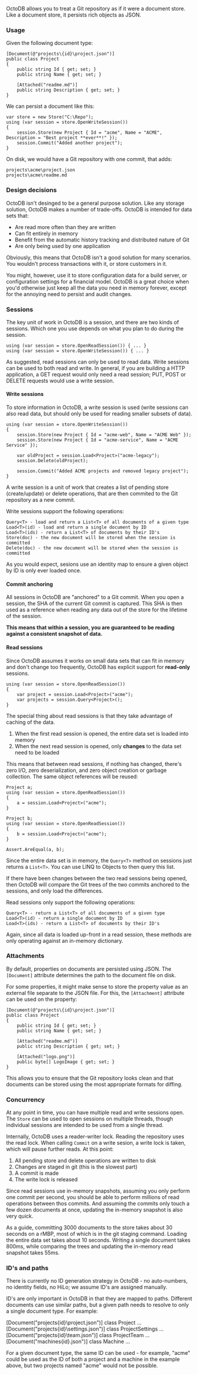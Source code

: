OctoDB allows you to treat a Git repository as if it were a document store. Like a document store, it persists rich objects as JSON. 

### Usage

Given the following document type:

    [Document(@"projects\{id}\project.json")]
    public class Project
    {
        public string Id { get; set; }
        public string Name { get; set; }
        
        [Attached("readme.md")]
        public string Description { get; set; }
    }

We can persist a document like this:

    var store = new Store("C:\Repo");
    using (var session = store.OpenWriteSession())
    {
        session.Store(new Project { Id = "acme", Name = "ACME", Description = "Best project **ever**!" });
        session.Commit("Added another project");
    }

On disk, we would have a Git repository with one commit, that adds:

    projects\acme\project.json
    projects\acme\readme.md
    
### Design decisions

OctoDB isn't desinged to be a general purpose solution. Like any storage solution, OctoDB makes a number of trade-offs. OctoDB is intended for data sets that: 

 - Are read more often than they are written
 - Can fit entirely in memory
 - Benefit from the automatic history tracking and distributed nature of Git
 - Are only being used by one application

Obviously, this means that OctoDB isn't a good solution for many scenarios. You wouldn't process transactions with it, or store customers in it. 

You might, however, use it to store configuration data for a build server, or configuration settings for a financial model. OctoDB is a great choice when you'd otherwise just keep all the data you need in memory forever, except for the annoying need to persist and audit changes. 

### Sessions

The key unit of work in OctoDB is a session, and there are two kinds of sessions. Which one you use depends on what you plan to do during the session. 

    using (var session = store.OpenReadSession()) { ... }
    using (var session = store.OpenWriteSession()) { ... }

As suggested, read sessions can only be used to read data. Write sessions can be used to both read and write. In general, if you are building a HTTP application, a GET request would only need a read session; PUT, POST or DELETE requests would use a write session.

#### Write sessions

To store information in OctoDB, a write session is used (write sessions can also read data, but should only be used for reading smaller subsets of data). 

    using (var session = store.OpenWriteSession()) 
    {
        session.Store(new Project { Id = "acme-web", Name = "ACME Web" });
        session.Store(new Project { Id = "acme-service", Name = "ACME Service" });
        
        var oldProject = session.Load<Project>("acme-legacy");
        session.Delete(oldProject);
        
        session.Commit("Added ACME projects and removed legacy project");
    }

A write session is a unit of work that creates a list of pending store (create/update) or delete operations, that are then commited to the Git repository as a new commit. 

Write sessions support the following operations:

    Query<T> - load and return a List<T> of all documents of a given type
    Load<T>(id) - load and return a single document by ID
    Load<T>(ids) - return a List<T> of documents by their ID's
    Store(doc) - the new document will be stored when the session is committed
    Delete(doc) - the new document will be stored when the session is committed

As you would expect, sesions use an identity map to ensure a given object by ID is only ever loaded once. 

#### Commit anchoring

All sessions in OctoDB are "anchored" to a Git commit. When you open a session, the SHA of the current Git commit is captured. This SHA is then used as a reference when reading any data out of the store for the lifetime of the session. 

**This means that within a session, you are guaranteed to be reading against a consistent snapshot of data.**

#### Read sessions

Since OctoDB assumes it works on small data sets that can fit in memory and don't change too frequently, OctoDB has explicit support for **read-only** sessions. 

    using (var session = store.OpenReadSession()) 
    {
        var project = session.Load<Project>("acme");
        var projects = session.Query<Project>();
    }

The special thing about read sessions is that they take advantage of caching of the data. 

 1. When the first read session is opened, the entire data set is loaded into memory
 2. When the next read session is opened, only **changes** to the data set need to be loaded

This means that between read sessions, if nothing has changed, there's zero I/O, zero deserialization, and zero object creation or garbage collection. The same object references will be reused: 

    Project a;
    using (var session = store.OpenReadSession()) 
    {
        a = session.Load<Project>("acme");
    }
    
    Project b;
    using (var session = store.OpenReadSession()) 
    {
        b = session.Load<Project>("acme");
    }
    
    Assert.AreEqual(a, b);

Since the entire data set is in memory, the `Query<T>` method on sessions just returns a `List<T>`. You can use LINQ to Objects to then query this list. 

If there have been changes between the two read sessions being opened, then OctoDB will compare the Git trees of the two commits anchored to the sessions, and only load the differences. 

Read sessions only support the following operations:

    Query<T> - return a List<T> of all documents of a given type
    Load<T>(id) - return a single document by ID
    Load<T>(ids) - return a List<T> of documents by their ID's

Again, since all data is loaded up-front in a read session, these methods are only operating against an in-memory dictionary. 

### Attachments

By default, properties on documents are persisted using JSON. The `[Document]` attribute determines the path to the document file on disk. 

For some properties, it might make sense to store the property value as an external file separate to the JSON file. For this, the `[Attachment]` attribute can be used on the property: 

    [Document(@"projects\{id}\project.json")]
    public class Project
    {
        public string Id { get; set; }
        public string Name { get; set; }
        
        [Attached("readme.md")]
        public string Description { get; set; }
        
        [Attached("logo.png")]
        public byte[] LogoImage { get; set; }
    }

This allows you to ensure that the Git repository looks clean and that documents can be stored using the most appropriate formats for diffing. 

### Concurrency

At any point in time, you can have multiple read and write sessions open. The `Store` can be used to open sessions on multiple threads, though individual sessions are intended to be used from a single thread. 

Internally, OctoDB uses a reader-writer lock. Reading the repository uses the read lock. When calling `Commit` on a write sesion, a write lock is taken, which will pause further reads. At this point:

1. All pending store and delete operations are written to disk
2. Changes are staged in git (this is the slowest part)
3. A commit is made
4. The write lock is released

Since read sessions use in-memory snapshots, assuming you only perform one commit per second, you should be able to perform millions of read operations between thos commits. And assuming the commits only touch a few dozen documents at once, updating the in-memory snapshot is also very quick. 

As a guide, committing 3000 documents to the store takes about 30 seconds on a rMBP, most of which is in the git staging command. Loading the entire data set takes about 10 seconds. Writing a single document takes 800ms, while comparing the trees and updating the in-memory read snapshot takes 55ms. 

### ID's and paths

There is currently no ID generation strategy in OctoDB - no auto-numbers, no identity fields, no HiLo; we assume ID's are assigned manually. 

ID's are only important in OctoDB in that they are mapped to paths. Different documents can use similar paths, but a given path needs to resolve to only a single document type. For example:

   [Document("projects\{id}\project.json")] class Project ...
   [Document("projects\{id}\settings.json")] class ProjectSettings ...
   [Document("projects\{id}\team.json")] class ProjectTeam ...
   [Document("machines\{id}.json")] class Machine ...

For a given document type, the same ID can be used - for example, "acme" could be used as the ID of both a project and a machine in the example above, but two projects named "acme" would not be possible. 
